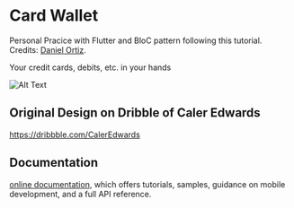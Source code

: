 # Card Wallet
Personal Pracice with Flutter and BloC pattern following this tutorial. Credits: [Daniel Ortiz](https://www.youtube.com/channel/UCkYYcjFA_G4G7qjo2jLJNpg).

Your credit cards, debits, etc. in your hands

![Alt Text](https://cdn.dribbble.com/users/1292879/screenshots/4536120/manage_cards_01.gif)

## Original Design on Dribble of Caler Edwards
https://dribbble.com/CalerEdwards
 
## Documentation 
[online documentation](https://flutter.io/docs), which offers tutorials, 
samples, guidance on mobile development, and a full API reference.
